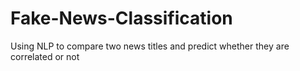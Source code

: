# Fake-News-Classification
Using NLP to compare two news titles and predict whether they are correlated or not
